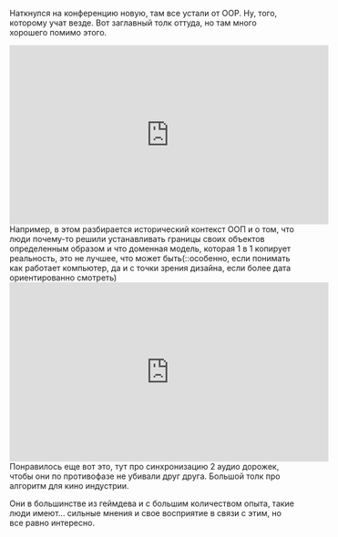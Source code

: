 ---
---
Наткнулся на конференцию новую, там все устали от OOP. Ну, того, которому учат везде.
Вот заглавный толк оттуда, но там много хорошего помимо этого.

<iframe width="560" height="315" src="https://www.youtube.com/embed/wo84LFzx5nI?si=EIVBeNFaBxJeaXFn" title="YouTube video player" frameborder="0" allow="accelerometer; autoplay; clipboard-write; encrypted-media; gyroscope; picture-in-picture; web-share" referrerpolicy="strict-origin-when-cross-origin" allowfullscreen></iframe>
Например, в этом разбирается исторический контекст ООП и о том, что люди почему-то решили устанавливать границы своих объектов определенным образом и что доменная модель, которая 1 в 1 копирует реальность, это не лучшее, что может быть(::особенно, если понимать как работает компьютер, да и с точки зрения дизайна, если более дата ориентированно смотреть)

<iframe width="560" height="315" src="https://www.youtube.com/embed/JNCVj_RtdZw?si=kePAWlSCFk5Zzd56" title="YouTube video player" frameborder="0" allow="accelerometer; autoplay; clipboard-write; encrypted-media; gyroscope; picture-in-picture; web-share" referrerpolicy="strict-origin-when-cross-origin" allowfullscreen></iframe>
Понравилось еще вот это, тут про синхронизацию 2 аудио дорожек, чтобы они по противофазе не убивали друг друга. Большой толк про алгоритм для кино индустрии.

Они в большинстве из геймдева и с большим количеством опыта, такие люди имеют... сильные мнения и свое восприятие в связи с этим, но все равно интересно.